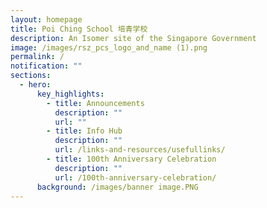 ```yaml
---
layout: homepage
title: Poi Ching School 培青学校
description: An Isomer site of the Singapore Government
image: /images/rsz_pcs_logo_and_name (1).png
permalink: /
notification: ""
sections:
  - hero:
      key_highlights:
        - title: Announcements
          description: ""
          url: ""
        - title: Info Hub
          description: ""
          url: /links-and-resources/usefullinks/
        - title: 100th Anniversary Celebration
          description: ""
          url: /100th-anniversary-celebration/
      background: /images/banner image.PNG
---
```

